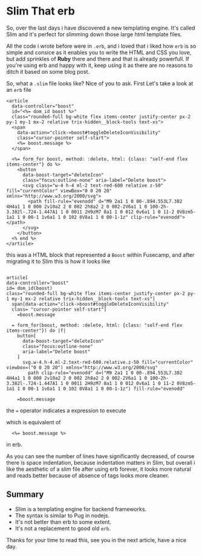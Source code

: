 # Slim That erb

So, over the last days i have discovered a new templating engine. It's called Slim and it's perfect for slimming down those large html template files.

All the code i wrote before were in `.erb`, and i loved that i liked how `erb` is so simple and consice as it enables you to write the HTML and CSS you love, but add sprinkles of **Ruby** there and there and that is already powerfull. If you're using erb and happy with it, keep using it as there are no reasons to ditch it based on some blog post.

So, what a `.slim` file looks like? Nice of you to ask. First Let's take a look at an `erb` file

```erbruby
<article	
  data-controller="boost"	
  id="<%= dom_id boost %>"	
  class="rounded-full bg-white flex items-center justify-center px-2 py-1 my-1 mx-2 relative trix-hidden__block-tools text-xs">	
  <span	
    data-action="click->boost#toggleDeleteIconVisibility"	
    class="cursor-pointer self-start">	
    <%= boost.message %>	
  </span>	

  <%= form_for boost, method: :delete, html: {class: "self-end flex items-center"} do %>	
    <button	
      data-boost-target="deleteIcon"	
      class="focus:outline-none" aria-label="Delete boost">	
      <svg class="w-4 h-4 ml-2 text-red-600 relative z-50" fill="currentColor" viewBox="0 0 20 20" xmlns="http://www.w3.org/2000/svg">	
        <path fill-rule="evenodd" d="M9 2a1 1 0 00-.894.553L7.382 4H4a1 1 0 000 2v10a2 2 0 002 2h8a2 2 0 002-2V6a1 1 0 100-2h-3.382l-.724-1.447A1 1 0 0011 2H9zM7 8a1 1 0 012 0v6a1 1 0 11-2 0V8zm5-1a1 1 0 00-1 1v6a1 1 0 102 0V8a1 1 0 00-1-1z" clip-rule="evenodd"></path>	
      </svg>	
    </button>	
  <% end %>	
</article> 
```
this was a HTML block that represented a `Boost` within Fusecamp, and after migrating it to Slim this is how it looks like 

```slim

article[
data-controller="boost"
id= dom_id(boost)
class="rounded-full bg-white flex items-center justify-center px-2 py-1 my-1 mx-2 relative trix-hidden__block-tools text-xs"]
  span[data-action="click->boost#toggleDeleteIconVisibility"
  class= "cursor-pointer self-start"]
    =boost.message

  = form_for(boost, method: :delete, html: {class: "self-end flex items-center"}) do |f|
    button[
      data-boost-target="deleteIcon"
      class="focus:outline-none"
      aria-label="Delete boost"
    ]
      svg.w-4.h-4.ml-2.text-red-600.relative.z-50 fill="currentColor" viewbox=("0 0 20 20") xmlns="http://www.w3.org/2000/svg"
        path clip-rule="evenodd" d=("M9 2a1 1 0 00-.894.553L7.382 4H4a1 1 0 000 2v10a2 2 0 002 2h8a2 2 0 002-2V6a1 1 0 100-2h-3.382l-.724-1.447A1 1 0 0011 2H9zM7 8a1 1 0 012 0v6a1 1 0 11-2 0V8zm5-1a1 1 0 00-1 1v6a1 1 0 102 0V8a1 1 0 00-1-1z") fill-rule="evenodd"
```

```slim
    =boost.message
```
the `=` operator indicates a expression to execute

which is equivalent of 

```erbruby
  <%= boost.message %>	
```

in erb.

As you can see the number of lines have significantly decreased, of course there is space indentation, because indentation matters in Slim, but overall i like the aesthetic of a slim file after using erb forever, it looks more natural and reads better because of absence of tags looks more cleaner.

## Summary
- Slim is a templating engine for backend frameworks.
- The syntax is similar to Pug in nodejs.
- It's not better than erb to some extent.
- It's not a replacement to good old `erb`.

Thanks for your time to read this, see you in the next article, have a nice day.